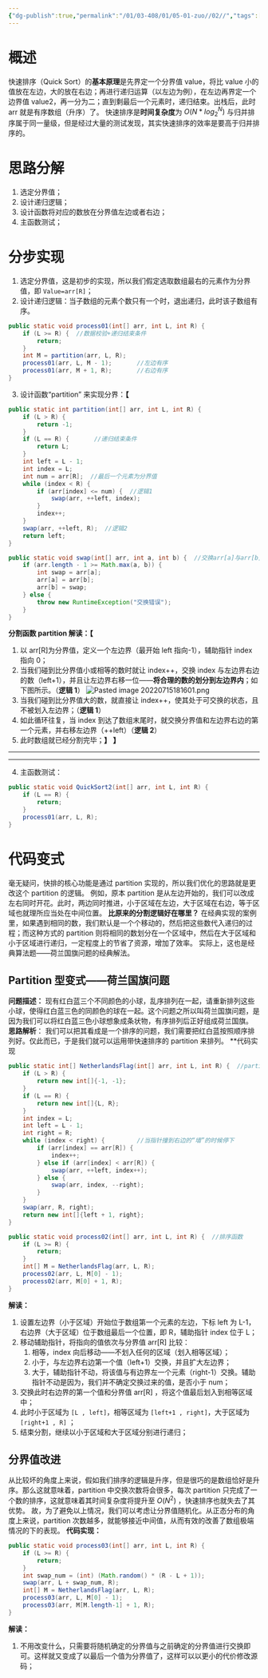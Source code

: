 ```yaml
---
{"dg-publish":true,"permalink":"/01/03-408/01/05-01-zuo//02//","tags":["personal/blog","algorithm/sorting"]}
---
```



# 概述
快速排序（Quick Sort）的**基本原理**是先界定一个分界值 value，将比 value 小的值放在左边，大的放在右边；再进行递归运算（以左边为例），在左边再界定一个边界值 value2，再一分为二；直到剩最后一个元素时，递归结束。出栈后，此时 arr 就是有序数组（升序）了。
快速排序是**时间复杂度**为 $O(N*log_2^N)$ 与归并排序属于同一量级，但是经过大量的测试发现，其实快速排序的效率是要高于归并排序的。
# 思路分解
1. 选定分界值；
2. 设计递归逻辑；
3. 设计函数将对应的数放在分界值左边或者右边；
4. 主函数测试；
# 分步实现
1. 选定分界值，这是初步的实现，所以我们假定选取数组最右的元素作为分界值，即
   `Value=arr[R]`；
2. 设计递归逻辑：当子数组的元素个数只有一个时，退出递归，此时该子数组有序。
```java
public static void process01(int[] arr, int L, int R) {  
    if (L >= R) {  //数据校验+递归结束条件
        return;  
    }  
    int M = partition(arr, L, R);  
    process01(arr, L, M - 1);       //左边有序  
    process01(arr, M + 1, R);       //右边有序  
}
```
3. 设计函数“partition” 来实现分界：**【**
```java
public static int partition(int[] arr, int L, int R) {  
    if (L > R) {  
        return -1;  
    }  
    if (L == R) {       //递归结束条件  
        return L;  
    }  
    int left = L - 1;  
    int index = L;  
    int num = arr[R];  //最后一个元素为分界值
    while (index < R) {  
        if (arr[index] <= num) {  //逻辑1
            swap(arr, ++left, index);  
        }  
        index++;  
    }  
    swap(arr, ++left, R);  //逻辑2
    return left;  
}

public static void swap(int[] arr, int a, int b) {  //交换arr[a]与arr[b]
    if (arr.length - 1 >= Math.max(a, b)) {  
        int swap = arr[a];  
        arr[a] = arr[b];  
        arr[b] = swap;  
    } else {  
        throw new RuntimeException("交换错误");  
    }  
}
```
**分割函数 partition 解读：【** 
1. 以 arr[R]为分界值，定义一个左边界（最开始 left 指向-1），辅助指针 index 指向 0；
2. 当我们碰到比分界值小或相等的数时就让 index++，交换 index 与左边界右边的数（left+1），并且让左边界右移一位——**将合理的数的划分到左边界内**；如下图所示。（**逻辑 1**）
![Pasted image 20220715181601.png](/img/user/01-%E8%AE%A1%E7%AE%97%E6%9C%BA%E7%AC%94%E8%AE%B0/03-408/01-%E6%95%B0%E6%8D%AE%E7%BB%93%E6%9E%84/05-01-%E6%95%B0%E6%8D%AE%E7%BB%93%E6%9E%84%E4%B8%8E%E7%AE%97%E6%B3%95-zuo/%E7%AE%97%E6%B3%95/02-%E6%8E%92%E5%BA%8F%E7%AE%97%E6%B3%95/%E9%99%84%E4%BB%B6/Pasted%20image%2020220715181601.png)
3. 当我们碰到比分界值大的数，就直接让 index++，使其处于可交换的状态，且不被划入左边界；（**逻辑 1**）
4. 如此循环往复，当 index 到达了数组末尾时，就交换分界值和左边界右边的第一个元素，并右移左边界（++left）（**逻辑 2**）
5. 此时数组就已经分割完毕；**】** **】**
***
***
4. 主函数测试：
```java
public static void QuickSort2(int[] arr, int L, int R) {  
    if (L == R) {  
        return;  
    }  
    process01(arr, L, R);  
}
```
# 代码变式
毫无疑问，快排的核心功能是通过 partition 实现的，所以我们优化的思路就是更改这个 partition 的逻辑。
例如，原本 partition 是从左边开始的，我们可以改成左右同时开花。此时，两边同时推进，小于区域在左边，大于区域在右边，等于区域也就理所应当处在中间位置。
**比原来的分割逻辑好在哪里？** 在经典实现的案例里，如果遇到相同的数，我们默认是一个个移动的，然后把这些数代入递归的过程；而这种方式的 partition 则将相同的数划分在一个区域中，然后在大于区域和小于区域进行递归，一定程度上的节省了资源，增加了效率。
实际上，这也是经典算法题——荷兰国旗问题的经典解法。
## Partition 型变式——荷兰国旗问题
**问题描述：** 现有红白蓝三个不同颜色的小球，乱序排列在一起，请重新排列这些小球，使得红白蓝三色的同颜色的球在一起。这个问题之所以叫荷兰国旗问题，是因为我们可以将红白蓝三色小球想象成条状物，有序排列后正好组成荷兰国旗。
**思路解析**：
我们可以把其看成是一个排序的问题，我们需要把红白蓝按照顺序排列好。仅此而已，于是我们就可以运用带快速排序的 partition 来排列。
**代码实现 
```java
public static int[] NetherlandsFlag(int[] arr, int L, int R) {  //partition过程
    if (L > R) {  
        return new int[]{-1, -1};  
    }  
    if (L == R) {  
        return new int[]{L, R};  
    }  
    int index = L;  
    int left = L - 1;  
    int right = R;  
    while (index < right) {         //当指针撞到右边的“墙”的时候停下  
        if (arr[index] == arr[R]) {  
            index++;  
        } else if (arr[index] < arr[R]) {  
            swap(arr, ++left, index++);  
        } else {  
            swap(arr, index, --right);  
        }  
    }  
    swap(arr, R, right);  
    return new int[]{left + 1, right};  
}

public static void process02(int[] arr, int L, int R) {  //排序函数
    if (L >= R) {  
        return;  
    }  
    int[] M = NetherlandsFlag(arr, L, R);  
    process02(arr, L, M[0] - 1);  
    process02(arr, M[0] + 1, R);  
}
```
**解读：** 
1. 设置左边界（小于区域）开始位于数组第一个元素的左边，下标 left 为 L-1，右边界（大于区域）位于数组最后一个位置，即 R，辅助指针 index 位于 L；
2. 移动辅助指针，将指向的值依次与分界值 arr[R] 比较：
	1. 相等，index 向后移动——不划入任何的区域（划入相等区域）；
	2. 小于，与左边界右边第一个值（left+1）交换，并且扩大左边界；
	3. 大于，辅助指针不动，将该值与有边界左一个元素（right-1）交换。辅助指针不动是因为，我们并不确定交换过来的值，是否小于 num；
3. 交换此时右边界的第一个值和分界值 arr[R] ，将这个值最后划入到相等区域中；
4. 此时小于区域为 `[L , left]`，相等区域为 `[left+1 , right]`，大于区域为 `[right+1 , R]` ；
5. 结束分割，继续以小于区域和大于区域分别进行递归；
## 分界值改进
从比较坏的角度上来说，假如我们排序的逻辑是升序，但是很巧的是数组恰好是升序。那么这就意味着，partition 中交换次数将会很多，每次 partition 只完成了一个数的排序，这就意味着其时间复杂度将提升至 $O(N^2)$ ，快速排序也就失去了其优势。
故，为了避免以上情况，我们可以考虑让分界值随机化。从正态分布的角度上来说，partition 次数越多，就能够接近中间值，从而有效的改善了数组极端情况的下的表现。
**代码实现：**
```java
public static void process03(int[] arr, int L, int R) {  
    if (L >= R) {  
        return;  
    }  
    int swap_num = (int) (Math.random() * (R - L + 1));  
    swap(arr, L + swap_num, R);  
    int[] M = NetherlandsFlag(arr, L, R);  
    process03(arr, L, M[0] - 1);  
    process03(arr, M[M.length-1] + 1, R);  
}
```
**解读：**
1. 不用改变什么，只需要将随机确定的分界值与之前确定的分界值进行交换即可。这样就又变成了以最后一个值为分界值了，这样可以以更小的代价修改源码；